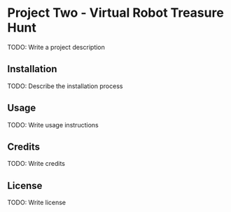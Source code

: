 # Project Two - Virtual Robot Treasure Hunt
 
TODO: Write a project description
 
## Installation
 
TODO: Describe the installation process
 
## Usage
 
TODO: Write usage instructions
 
## Credits
 
TODO: Write credits
 
## License
 
TODO: Write license
